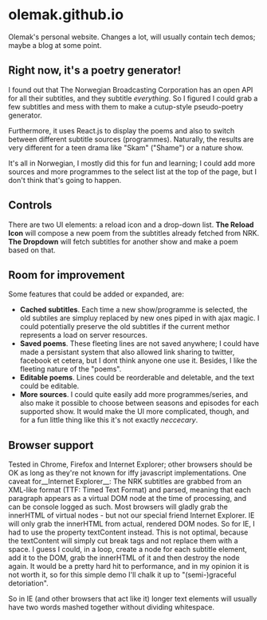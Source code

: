 # olemak.github.io
Olemak's personal website. Changes a lot, will usually contain tech demos; maybe a blog at some point.

## Right now, it's a poetry generator!

I found out that The Norwegian Broadcasting Corporation has an open API for all their subtitles, and they subtitle _everything_.
So I figured I could grab a few subtitles and mess with them to make a cutup-style pseudo-poetry generator.

Furthermore, it uses React.js to display the poems and also to switch between different subtitle sources (programmes).
Naturally, the results are very different for a teen drama like "Skam" ("Shame") or a nature show.

It's all in Norwegian, I mostly did this for fun and learning; I could add more sources and more programmes to the select list at the top of the page, but I don't think that's going to happen.

## Controls
There are two UI elements: a reload icon and a drop-down list.
__The Reload Icon__ will compose a new poem from the subtitles already fetched from NRK.
__The Dropdown__ will fetch subtitles for another show and make a poem based on that.

## Room for improvement
Some features that could be added or expanded, are:
* __Cached subtitles__. Each time a new show/programme is selected, the old subtiles are simpluy replaced by new ones piped in with ajax magic. I could potentially preserve the old subtitles if the current methor represents a load on server resources. 
* __Saved poems__. These fleeting lines are not saved anywhere; I could have made a persistant system that also allowed link sharing to twitter, facebook et cetera, but I dont think anyone one use it. Besides, I like the fleeting nature of the "poems".
* __Editable poems__. Lines could be reorderable and deletable, and the text could be editable. 
* __More sources__. I could quite easily add more programmes/series, and also make it possible to choose between seasons and episodes for each supported show. It would make the UI more complicated, though, and for a fun little thing like this it's not exactly  _neccecary_. 

## Browser support
Tested in Chrome, Firefox and Internet Explorer; other browsers should be OK as long as they're not known for iffy javascript implementations.
One caveat for__Internet Explorer__: The NRK subtitles are grabbed from an XML-like format (TTF: Timed Text Format) and parsed, meaning that each paragraph appears as a virtual DOM node at the time of processing, and can be console logged as such. Most browsers will gladly grab the innerHTML of virtual nodes - but not our special friend Internet Explorer. IE will only grab the innerHTML from actual, rendered DOM nodes. So for IE, I had to use the property textContent instead. This is not optimal, because the textContent will simply cut break tags and not replace them with a space. I guess I could, in a loop, create a node for each subtitle element, add it to the DOM, grab the innerHTML of it and then destroy the node again. It would be a pretty hard hit to performance, and in my opinion it is not worth it, so for this simple demo I'll chalk it up to "(semi-)graceful detoriation".

So in IE (and other browsers that act like it) longer text elements will usually have two words mashed together without dividing whitespace. 
